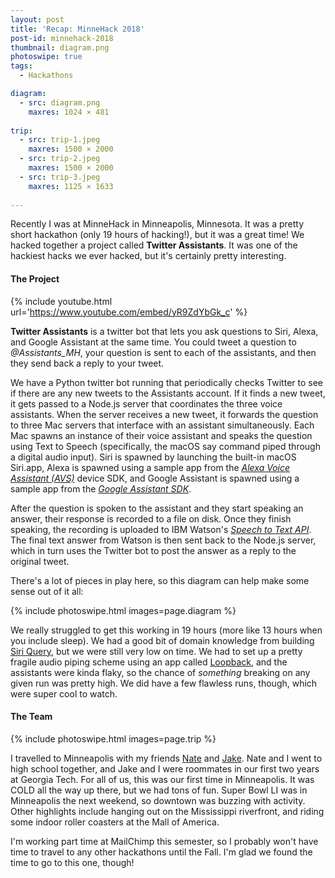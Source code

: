 ```yaml
---
layout: post
title: 'Recap: MinneHack 2018'
post-id: minnehack-2018
thumbnail: diagram.png
photoswipe: true
tags: 
  - Hackathons

diagram:
  - src: diagram.png
    maxres: 1024 × 481
    
trip:
  - src: trip-1.jpeg
    maxres: 1500 × 2000
  - src: trip-2.jpeg
    maxres: 1500 × 2000
  - src: trip-3.jpeg
    maxres: 1125 × 1633
    
---
```


Recently I was at MinneHack in Minneapolis, Minnesota. It was a pretty short hackathon (only 19 hours of hacking!), but it was a great time! We hacked together a project called **Twitter Assistants**. It was one of the hackiest hacks we ever hacked, but it's certainly pretty interesting.

<h4>The Project</h4>

{% include youtube.html url='https://www.youtube.com/embed/yR9ZdYbGk_c' %}

**Twitter Assistants** is a twitter bot that lets you ask questions to Siri, Alexa, and Google Assistant at the same time. You could tweet a question to *@Assistants_MH*, your question is sent to each of the assistants, and then they send back a reply to your tweet.

<!--break-->

We have a Python twitter bot running that periodically checks Twitter to see if there are any new tweets to the Assistants account. If it finds a new tweet, it gets passed to a Node.js server that coordinates the three voice assistants. When the server receives a new tweet, it forwards the question to three Mac servers that interface with an assistant simultaneously. Each Mac spawns an instance of their voice assistant and speaks the question using Text to Speech (specifically, the macOS say command piped through a digital audio input). Siri is spawned by launching the built-in macOS Siri.app, Alexa is spawned using a sample app from the *[Alexa Voice Assistant (AVS)](https://github.com/alexa/avs-device-sdk)* device SDK, and Google Assistant is spawned using a sample app from the *[Google Assistant SDK](https://github.com/googlesamples/assistant-sdk-python/tree/master/google-assistant-sdk#googlesamples-assistant-pushtotalk)*. 

After the question is spoken to the assistant and they start speaking an answer, their response is recorded to a file on disk. Once they finish speaking, the recording is uploaded to IBM Watson's *[Speech to Text API](https://www.ibm.com/watson/services/speech-to-text/)*. The final text answer from Watson is then sent back to the Node.js server, which in turn uses the Twitter bot to post the answer as a reply to the original tweet.

There's a lot of pieces in play here, so this diagram can help make some sense out of it all:

{% include photoswipe.html images=page.diagram %}

We really struggled to get this working in 19 hours (more like 13 hours when you include sleep). We had a good bit of domain knowledge from building [Siri Query](https://devpost.com/software/siriquery), but we were still very low on time. We had to set up a pretty fragile audio piping scheme using an app called [Loopback](https://rogueamoeba.com/loopback/), and the assistants were kinda flaky, so the chance of *something* breaking on any given run was pretty high. We did have a few flawless runs, though, which were super cool to watch.

<h4>The Team</h4>

{% include photoswipe.html images=page.trip %}

I travelled to Minneapolis with my friends [Nate](http://natethompson.io) and [Jake](http://jakewaldner.com). Nate and I went to high school together, and Jake and I were roommates in our first two years at Georgia Tech. For all of us, this was our first time in Minneapolis. It was COLD all the way up there, but we had tons of fun. Super Bowl LI was in Minneapolis the next weekend, so downtown was buzzing with activity. Other highlights include hanging out on the Mississippi riverfront, and riding some indoor roller coasters at the Mall of America.

I'm working part time at MailChimp this semester, so I probably won't have time to travel to any other hackathons until the Fall. I'm glad we found the time to go to this one, though!
